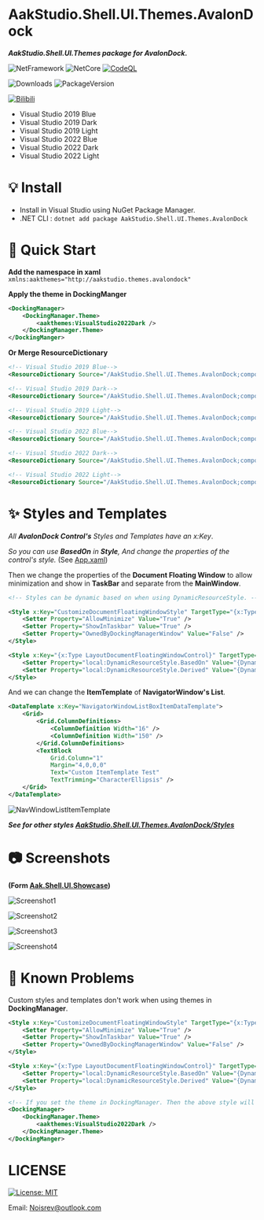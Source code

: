 # AakStudio.Shell.UI.Themes.AvalonDock

***AakStudio.Shell.UI.Themes package for AvalonDock.***

![NetFramework](https://img.shields.io/badge/.Net%20Framework->=4.6.2-green) ![NetCore](https://img.shields.io/badge/.Net%20Core->=v3.1-blue)
[![CodeQL](https://github.com/Noisrev/AakStudio.Shell.UI.Themes.AvalonDock/actions/workflows/codeql.yml/badge.svg)](https://github.com/Noisrev/AakStudio.Shell.UI.Themes.AvalonDock/actions/workflows/codeql.yml)

![Downloads](https://img.shields.io/nuget/dt/AakStudio.Shell.UI.Themes.AvalonDock) ![PackageVersion](https://img.shields.io/nuget/v/AakStudio.Shell.UI.Themes.AvalonDock)

 [![Bilibili](https://img.shields.io/badge/dynamic/json?color=ff69b4&label=bilibili&query=%24.data.totalSubs&url=https%3A%2F%2Fapi.spencerwoo.com%2Fsubstats%2F%3Fsource%3Dbilibili%26queryKey%3D176863848)](https://space.bilibili.com/176863848)

- Visual Studio 2019 Blue
- Visual Studio 2019 Dark
- Visual Studio 2019 Light
- Visual Studio 2022 Blue
- Visual Studio 2022 Dark
- Visual Studio 2022 Light

# 💡 Install
- Install in Visual Studio using NuGet Package Manager.
- .NET CLI : `dotnet add package AakStudio.Shell.UI.Themes.AvalonDock`

# 🚀 Quick Start
**Add the namespace in xaml**
`xmlns:aakthemes="http://aakstudio.themes.avalondock"`

**Apply the theme in DockingManger**
``` xml
<DockingManager>
    <DockingManager.Theme>
        <aakthemes:VisualStudio2022Dark />
    </DockingManager.Theme>
</DockingManger>
```

**Or Merge ResourceDictionary**
``` xml
<!-- Visual Studio 2019 Blue-->
<ResourceDictionary Source="/AakStudio.Shell.UI.Themes.AvalonDock;component/Themes/VisualStudio2019/BlueTheme.xaml" />

<!-- Visual Studio 2019 Dark-->
<ResourceDictionary Source="/AakStudio.Shell.UI.Themes.AvalonDock;component/Themes/VisualStudio2019/DarkTheme.xaml" />

<!-- Visual Studio 2019 Light-->
<ResourceDictionary Source="/AakStudio.Shell.UI.Themes.AvalonDock;component/Themes/VisualStudio2019/LightTheme.xaml" />

<!-- Visual Studio 2022 Blue-->
<ResourceDictionary Source="/AakStudio.Shell.UI.Themes.AvalonDock;component/Themes/VisualStudio2022/BlueTheme.xaml" />

<!-- Visual Studio 2022 Dark-->
<ResourceDictionary Source="/AakStudio.Shell.UI.Themes.AvalonDock;component/Themes/VisualStudio2022/DarkTheme.xaml" />

<!-- Visual Studio 2022 Light-->
<ResourceDictionary Source="/AakStudio.Shell.UI.Themes.AvalonDock;component/Themes/VisualStudio2022/LightTheme.xaml" />
```

# ✨ Styles and Templates
*All **AvalonDock Control's** Styles and Templates have an x:Key*.

*So you can use **BasedOn** in **Style**, And change the properties of the control's style.* (See [App.xaml](https://github.com/Noisrev/AakStudio.Shell.UI.Themes.AvalonDock/blob/main/DockingDemo/App.xaml))

Then we change the properties of the **Document Floating Window** to allow minimization and show in **TaskBar** and separate from the **MainWindow**.
``` xml
<!-- Styles can be dynamic based on when using DynamicResourceStyle. -->

<Style x:Key="CustomizeDocumentFloatingWindowStyle" TargetType="{x:Type LayoutDocumentFloatingWindowControl}">
    <Setter Property="AllowMinimize" Value="True" />
    <Setter Property="ShowInTaskbar" Value="True" />
    <Setter Property="OwnedByDockingManagerWindow" Value="False" />
</Style>

<Style x:Key="{x:Type LayoutDocumentFloatingWindowControl}" TargetType="{x:Type LayoutDocumentFloatingWindowControl}">
    <Setter Property="local:DynamicResourceStyle.BasedOn" Value="{DynamicResource DocumentWellWindowBaseStyle}" />
    <Setter Property="local:DynamicResourceStyle.Derived" Value="{DynamicResource CustomizeDocumentFloatingWindowStyle}" />
</Style>
```

And we can change the **ItemTemplate** of **NavigatorWindow's List**.
``` xml
<DataTemplate x:Key="NavigatorWindowListBoxItemDataTemplate">
    <Grid>
        <Grid.ColumnDefinitions>
            <ColumnDefinition Width="16" />
            <ColumnDefinition Width="150" />
        </Grid.ColumnDefinitions>
        <TextBlock
            Grid.Column="1"
            Margin="4,0,0,0"
            Text="Custom ItemTemplate Test"
            TextTrimming="CharacterEllipsis" />
    </Grid>
</DataTemplate>
```
![NavWindowListItemTemplate](https://raw.githubusercontent.com/Noisrev/AakStudio.Shell.UI.Themes.AvalonDock/main/Screenshots/NavWindowListItemTemplate.png)


***See for other styles [AakStudio.Shell.UI.Themes.AvalonDock/Styles](https://github.com/Noisrev/AakStudio.Shell.UI.Themes.AvalonDock/tree/main/AakStudio.Shell.UI.Themes.AvalonDock/Styles)***

# 📷 Screenshots
**(Form [Aak.Shell.UI.Showcase](https://github.com/Noisrev/Aak.Shell.UI))**

![Screenshot1](https://raw.githubusercontent.com/Noisrev/AakStudio.Shell.UI.Themes.AvalonDock/main/Screenshots/1.png)

![Screenshot2](https://raw.githubusercontent.com/Noisrev/AakStudio.Shell.UI.Themes.AvalonDock/main/Screenshots/2.png)

![Screenshot3](https://raw.githubusercontent.com/Noisrev/AakStudio.Shell.UI.Themes.AvalonDock/main/Screenshots/3.png)

![Screenshot4](https://raw.githubusercontent.com/Noisrev/AakStudio.Shell.UI.Themes.AvalonDock/main/Screenshots/4.png)

# 📢 Known Problems
Custom styles and templates don't work when using themes in **DockingManager**.
``` xml
<Style x:Key="CustomizeDocumentFloatingWindowStyle" TargetType="{x:Type LayoutDocumentFloatingWindowControl}">
    <Setter Property="AllowMinimize" Value="True" />
    <Setter Property="ShowInTaskbar" Value="True" />
    <Setter Property="OwnedByDockingManagerWindow" Value="False" />
</Style>

<Style x:Key="{x:Type LayoutDocumentFloatingWindowControl}" TargetType="{x:Type LayoutDocumentFloatingWindowControl}">
    <Setter Property="local:DynamicResourceStyle.BasedOn" Value="{DynamicResource DocumentWellWindowBaseStyle}" />
    <Setter Property="local:DynamicResourceStyle.Derived" Value="{DynamicResource CustomizeDocumentFloatingWindowStyle}" />
</Style>

<!-- If you set the theme in DockingManager. Then the above style will not work -->
<DockingManager>
    <DockingManager.Theme>
        <aakthemes:VisualStudio2022Dark />
    </DockingManager.Theme>
</DockingManger>
```


#  LICENSE
[![License: MIT](https://img.shields.io/badge/License-MIT-yellow.svg)](https://opensource.org/licenses/MIT)



Email: Noisrev@outlook.com
